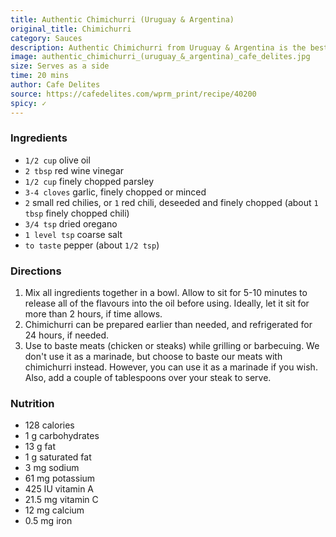 ```yaml
---
title: Authentic Chimichurri (Uruguay & Argentina)
original_title: Chimichurri
category: Sauces 
description: Authentic Chimichurri from Uruguay & Argentina is the best accompaniment to any barbecued or grilled meats! Also used to serve as a dressing on salads!
image: authentic_chimichurri_(uruguay_&_argentina)_cafe_delites.jpg
size: Serves as a side
time: 20 mins
author: Cafe Delites
source: https://cafedelites.com/wprm_print/recipe/40200
spicy: ✓
---
```

### Ingredients

* `1/2 cup` olive oil
* `2 tbsp` red wine vinegar
* `1/2 cup` finely chopped parsley
* `3-4 cloves` garlic, finely chopped or minced
* `2` small red chilies, or `1` red chili, deseeded and finely chopped (about `1 tbsp` finely chopped chili)
* `3/4 tsp` dried oregano
* `1 level tsp` coarse salt
* `to taste` pepper (about `1/2 tsp`)

### Directions

1. Mix all ingredients together in a bowl. Allow to sit for 5-10 minutes to release all of the flavours into the oil before using. Ideally, let it sit for more than 2 hours, if time allows.
2. Chimichurri can be prepared earlier than needed, and refrigerated for 24 hours, if needed.
3. Use to baste meats (chicken or steaks) while grilling or barbecuing. We don't use it as a marinade, but choose to baste our meats with chimichurri instead. However, you can use it as a marinade if you wish. Also, add a couple of tablespoons over your steak to serve.

### Nutrition

* 128 calories
* 1 g carbohydrates
* 13 g fat
* 1 g saturated fat
* 3 mg sodium
* 61 mg potassium
* 425 IU vitamin A
* 21.5 mg vitamin C
* 12 mg calcium
* 0.5 mg iron